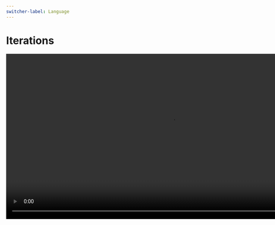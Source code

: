 ```yaml
---
switcher-label: Language
---
```


# Iterations

<video src="https://youtu.be/jNl5gJ_xSNQ?feature=shared" preview-src="iterables1.jpeg" mini-player="true" width="900" switcher-key="C++" /> 
<video src="https://youtu.be/94UHCEmprCY?feature=shared" preview-src="iterables1.jpeg" mini-player="true" width="900" switcher-key="Python" /> 
<video src="https://youtu.be/RWuHw02ZcVs?feature=shared" preview-src="iterables1.jpeg" mini-player="true" width="900" switcher-key="Java" /> 
<video src="https://youtu.be/CL13xV2dHCg?feature=shared" preview-src="iterables1.jpeg" mini-player="true" width="900" switcher-key="Go" />

## Overview

<note>
<b>Definition &amp; Use</b>

An iteration is a single execution of a set of instructions. Iterations are used to repeat a set of instructions a specified number of times or until a condition is met.
</note>

## Entry Controlled vs. Exit Controlled

An iteration is either entry controlled or exit controlled. In an entry controlled iteration, the condition is evaluated before the first iteration. In an exit controlled iteration, the condition is evaluated after the first iteration. 

## Types of Iterations

There are three types of iterations:

<procedure>
<deflist collapsible="true">
<def title="Counted">
A counted iteration repeats a set of instructions a specified number of times. A counted iteration is also known as a definite iteration.
</def>
<def title="Conditional">
A conditional iteration repeats a set of instructions until a condition is met. A conditional iteration is also known as an indefinite iteration.
</def>
<def title="Nested">
A nested iteration is an iteration within an iteration.
</def>
</deflist>
</procedure>

## Syntax

### For Loop 

<procedure switcher-key="C++">
<compare first-title="Pseudocode" second-title="C++">

```text
for (initialization; condition; increment/decrement) {
    // instructions
}
```

```c++
#include <iostream>

using namespace std;

int main()
{
    for (int i = 0; i < 10; i++) {
        cout << i << endl;
    }
    return 0;
}
```

</compare>

<deflist collapsible="true" default-state="collapsed">
<def title="Output">

```text
0
1
2
3
4
5
6
7
8
9
```
</def>
</deflist>
</procedure>

<procedure switcher-key="Python">
<compare first-title="Pseudocode" second-title="Python">

```text
for (initialization; condition; increment/decrement) {
    // instructions
}
```

```python
for i in range(10):
    print(i)
```

</compare>

<deflist collapsible="true" default-state="collapsed">
<def title="Output">

```text 
0
1
2
3
4
5
6
7
8
9
```
</def>
</deflist>
</procedure>

<procedure switcher-key="Java" >
<compare first-title="Pseudocode" second-title="Java">

```text
for (initialization; condition; increment/decrement) {
    // instructions
}
```

```java
public class Main {
    public static void main(String[] args) {
        for (int i = 0; i < 10; i++) {
            System.out.println(i);
        }
    }
}
```

</compare>

<deflist collapsible="true" default-state="collapsed">
<def title="Output">

```text 
0
1
2
3
4
5
6
7
8
9
```
</def>
</deflist>
</procedure>

<procedure switcher-key="Go">
<compare first-title="Pseudocode" second-title="Go">

```text
for (initialization; condition; increment/decrement) {
    // instructions
}
```

```go
package main

import "fmt"

func main() {
    for i := 0; i < 10; i++ {
        fmt.Println(i)
    }
}
```

</compare>

<deflist collapsible="true" default-state="collapsed">
<def title="Output">

```text 
0
1
2
3
4
5
6
7
8
9
```
</def>
</deflist>
</procedure>




### While Loop

<procedure switcher-key="C++" >
<compare first-title="Pseudocode" second-title="C++">

```text
while (condition) {
    // instructions
}
```

```c++
#include <iostream>

using namespace std;

int main()
{
    int i = 0;
    while (i < 10) {
        cout << i << endl;
        i++;
    }
    return 0;
}
```

</compare>

<deflist collapsible="true" default-state="collapsed">
<def title="Output">

```text
0
1
2
3
4
5
6
7
8
9
```
</def>
</deflist>
</procedure>

<procedure switcher-key="Python" >
<compare first-title="Pseudocode" second-title="Python">

```text
while (condition) {
    // instructions
}
```

```python
i = 0
while i < 10:
    print(i)
    i += 1
```

</compare>

<deflist collapsible="true" default-state="collapsed">
<def title="Output">

```text 
0
1
2
3
4
5
6
7
8
9
```
</def>
</deflist>
</procedure>

<procedure switcher-key="Java" >
<compare first-title="Pseudocode" second-title="Java">

```text
while (condition) {
    // instructions
}
```

```java
public class Main {
    public static void main(String[] args) {
        int i = 0;
        while (i < 10) {
            System.out.println(i);
            i++;
        }
    }
}
```

</compare>

<deflist collapsible="true" default-state="collapsed">
<def title="Output">

```text 
0
1
2
3
4
5
6
7
8
9
```
</def>
</deflist>
</procedure>

<procedure switcher-key="Go" >
<compare first-title="Pseudocode" second-title="Go">

```text
while (condition) {
    // instructions
}
```

```go
package main

import "fmt"

func main() {
    i := 0
    for i < 10 {
        fmt.Println(i)
        i++
    }
}
```

</compare>

<deflist collapsible="true" default-state="collapsed">
<def title="Output">

```text 
0
1
2
3
4
5
6
7
8
9
```
</def>
</deflist>
</procedure>


### Do While Loop

<procedure switcher-key="C++" >
<compare first-title="Pseudocode" second-title="C++">

```text
do {
    // instructions
} while (condition);
```

```c++

#include <iostream>

using namespace std;

int main()
{
    int i = 0;
    do {
        cout << i << endl;
        i++;
    } while (i < 10);
    return 0;
}
```

</compare>

<deflist collapsible="true" default-state="collapsed">
<def title="Output">

```text
0
1
2
3
4
5
6
7
8
9
```
</def>
</deflist>
</procedure>

<procedure switcher-key="Python" >
<compare first-title="Pseudocode" second-title="Python">

```text
do {
    // instructions
} while (condition);
```

```python
i = 0
while True:
    print(i)
    i += 1
    if i >= 10:
        break
```

</compare>

<deflist collapsible="true" default-state="collapsed">
<def title="Output">

```text 
0
1
2
3
4
5
6
7
8
9
```
</def>
</deflist>
</procedure>

<procedure switcher-key="Java" >
<compare first-title="Pseudocode" second-title="Java">

```text
do {
    // instructions
} while (condition);
```

```java
public class Main {
    public static void main(String[] args) {
        int i = 0;
        do {
            System.out.println(i);
            i++;
        } while (i < 10);
    }
}
```

</compare>

<deflist collapsible="true" default-state="collapsed">
<def title="Output">

```text 
0
1
2
3
4
5
6
7
8
9
```
</def>
</deflist>
</procedure>

<procedure switcher-key="Go" >
<compare first-title="Pseudocode" second-title="Go">

```text
do {
    // instructions
} while (condition);
```

```go
package main

import "fmt"

func main() {
    i := 0
    for {
        fmt.Println(i)
        i++
        if i >= 10 {
            break
        }
    }
}
```

</compare>

<deflist collapsible="true" default-state="collapsed">
<def title="Output">

```text 
0
1
2
3
4
5
6
7
8
9
```
</def>
</deflist>
</procedure>



### For Each Loop

<procedure  switcher-key="C++">
<compare first-title="Pseudocode" second-title="C++">

```text
for (item in collection) {
    // instructions
}
```

```c++

#include <iostream>
#include <vector>

using namespace std;

int main()
{
    vector<int> v = {1, 2, 3, 4, 5};
    for (int i : v) {
        cout << i << endl;
    }
    return 0;
}
```

</compare>

<deflist collapsible="true" default-state="collapsed">
<def title="Output">

```text
1
2
3
4
5
```
</def>
</deflist>
</procedure>

<procedure switcher-key="Python" >
<compare first-title="Pseudocode" second-title="Python">

```text
for (item in collection) {
    // instructions
}
```

```python
v = [1, 2, 3, 4, 5]
for i in v:
    print(i)
```

</compare>

<deflist collapsible="true" default-state="collapsed">
<def title="Output">

```text 
1
2
3
4
5
```
</def>
</deflist>
</procedure>

<procedure switcher-key="Java" >
<compare first-title="Pseudocode" second-title="Java">

```text
for (item in collection) {
    // instructions
}
```

```java
import java.util.ArrayList;

public class Main {
    public static void main(String[] args) {
        ArrayList<Integer> v = new ArrayList<Integer>();
        v.add(1);
        v.add(2);
        v.add(3);
        v.add(4);
        v.add(5);
        for (int i : v) {
            System.out.println(i);
        }
    }
}
```

</compare>

<deflist collapsible="true" default-state="collapsed">
<def title="Output">

```text 
1
2
3
4
5
```
</def>
</deflist>
</procedure>

<procedure switcher-key="Go" >
<compare first-title="Pseudocode" second-title="Go">

```text
for (item in collection) {
    // instructions
}
```

```go
package main

import "fmt"

func main() {
    v := []int{1, 2, 3, 4, 5}
    for _, i := range v {
        fmt.Println(i)
    }
}
```

</compare>

<deflist collapsible="true" default-state="collapsed">
<def title="Output">

```text 
1
2
3
4
5
```
</def>
</deflist>
</procedure>































